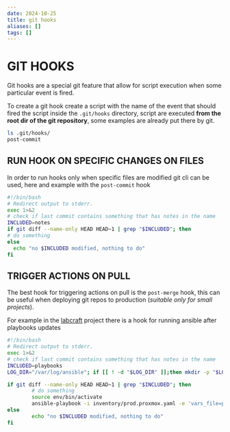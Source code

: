 ```yaml
---
date: 2024-10-25
title: git hooks
aliases: []
tags: []
---
```


# GIT HOOKS

Git hooks are a special git feature that allow for script execution when some particular event is fired.

To create a git hook create a script with the name of the event that should fired the script inside the `.git/hooks` directory, script are executed **from the root dir of the git repository**, some examples are already put there by git.

```bash
ls .git/hooks/
post-commit
```

## RUN HOOK ON SPECIFIC CHANGES ON FILES

In order to run hooks only when specific files are modified git cli can be used, here and example with the `post-commit` hook

```bash
#!/bin/bash
# Redirect output to stderr.
exec 1>&2
# check if last commit contains something that has notes in the name
INCLUDED=notes
if git diff --name-only HEAD HEAD~1 | grep "$INCLUDED"; then
# do something
else
  echo "no $INCLUDED modified, nothing to do"
fi
```

## TRIGGER ACTIONS ON PULL

The best hook for triggering actions on pull is the `post-merge` hook, this can be useful when deploying git repos to production (*suitable only for small projects*).

For example in the [labcraft](https://github.com/carnivuth/labcraft) project there is a hook for running ansible after playbooks updates

```bash
#!/bin/bash
# Redirect output to stderr.
exec 1>&2
# check if last commit contains something that has notes in the name
INCLUDED=playbooks
LOG_DIR="/var/log/ansible"; if [[ ! -d "$LOG_DIR" ]];then mkdir -p "$LOG_DIR"; fi

if git diff --name-only HEAD HEAD~1 | grep "$INCLUDED"; then
        # do something
        source env/bin/activate
        ansible-playbook -i inventory/prod.proxmox.yaml -e 'vars_file=prod' playbooks/common.yml > "$LOG_DIR/common.log"
else
        echo "no $INCLUDED modified, nothing to do"
fi
```


